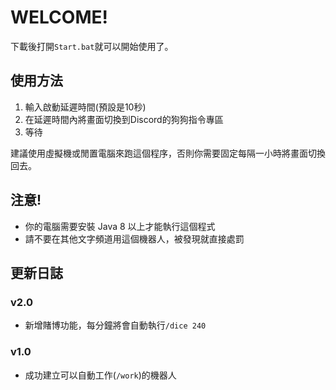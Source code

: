 # WELCOME!
下載後打開<code>Start.bat</code>就可以開始使用了。

## 使用方法
1. 輸入啟動延遲時間(預設是10秒)
2. 在延遲時間內將畫面切換到Discord的狗狗指令專區
3. 等待

建議使用虛擬機或閒置電腦來跑這個程序，否則你需要固定每隔一小時將畫面切換回去。

## 注意!
* 你的電腦需要安裝 Java 8 以上才能執行這個程式
* 請不要在其他文字頻道用這個機器人，被發現就直接處罰

## 更新日誌

### v2.0
* 新增賭博功能，每分鐘將會自動執行<code>/dice 240</code>

### v1.0
* 成功建立可以自動工作(<code>/work</code>)的機器人